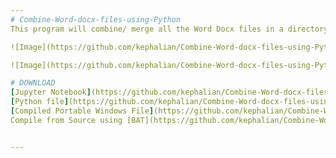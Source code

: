 ```yaml
---
# Combine-Word-docx-files-using-Python
This program will combine/ merge all the Word Docx files in a directory to a single Word Docx file using Python

![Image](https://github.com/kephalian/Combine-Word-docx-files-using-Python/blob/main/Untitled.png)

![Image](https://github.com/kephalian/Combine-Word-docx-files-using-Python/blob/main/Untitled2.png)

# DOWNLOAD
[Jupyter Notebook](https://github.com/kephalian/Combine-Word-docx-files-using-Python/blob/main/merge_all_docx_in_folder.ipynb) (due to static import nature of iPython does not work)
[Python file](https://github.com/kephalian/Combine-Word-docx-files-using-Python/blob/main/merge_all_docx_in_folder.py)
[Compiled Portable Windows File](https://github.com/kephalian/Combine-Word-docx-files-using-Python/blob/main/merge_all_docx_in_folder.exe)
Compile from Source using [BAT](https://github.com/kephalian/Combine-Word-docx-files-using-Python/blob/main/new_exe.bat) and ![Icon file](https://github.com/kephalian/Combine-Word-docx-files-using-Python/blob/main/Untitled2.png)


---
```

